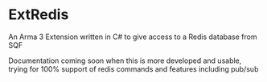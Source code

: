 # ExtRedis
An Arma 3 Extension written in C# to give access to a Redis database from SQF

Documentation coming soon when this is more developed and usable, trying for 100% support of redis commands and features including pub/sub
